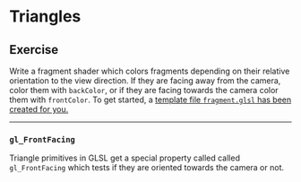 # Triangles

## Exercise

Write a fragment shader which colors fragments depending on their relative orientation to the view direction. If they are facing away from the camera, color them with `backColor`, or if they are facing towards the camera color them with `frontColor`.  To get started, a <a href="/open/prims-2" target="_blank">template file `fragment.glsl` has been created for you.</a>

***

### `gl_FrontFacing`

Triangle primitives in GLSL get a special property called called `gl_FrontFacing` which tests if they are oriented towards the camera or not. 